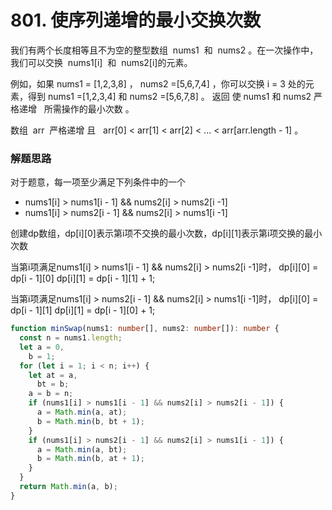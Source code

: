 # 801. 使序列递增的最小交换次数

我们有两个长度相等且不为空的整型数组  nums1  和  nums2 。在一次操作中，我们可以交换  nums1[i]  和  nums2[i]的元素。

例如，如果 nums1 = [1,2,3,8] ， nums2 =[5,6,7,4] ，你可以交换 i = 3 处的元素，得到 nums1 =[1,2,3,4] 和 nums2 =[5,6,7,8] 。
返回 使 nums1 和 nums2 严格递增   所需操作的最小次数 。

数组  arr  严格递增 且   arr[0] < arr[1] < arr[2] < ... < arr[arr.length - 1] 。

### 解题思路

对于题意，每一项至少满足下列条件中的一个
- nums1[i] > nums1[i - 1] && nums2[i] > nums2[i -1]
- nums1[i] > nums2[i - 1] && nums2[i] > nums1[i -1]

创建dp数组，dp[i][0]表示第i项不交换的最小次数，dp[i][1]表示第i项交换的最小次数

当第i项满足nums1[i] > nums1[i - 1] && nums2[i] > nums2[i -1]时，
dp[i][0] = dp[i - 1][0]
dp[i][1] = dp[i - 1][1] + 1;

当第i项满足nums1[i] > nums2[i - 1] && nums2[i] > nums1[i -1]时，
dp[i][0] = dp[i - 1][1]
dp[i][1] = dp[i - 1][0] + 1;

```typescript
function minSwap(nums1: number[], nums2: number[]): number {
  const n = nums1.length;
  let a = 0,
    b = 1;
  for (let i = 1; i < n; i++) {
    let at = a,
      bt = b;
    a = b = n;
    if (nums1[i] > nums1[i - 1] && nums2[i] > nums2[i - 1]) {
      a = Math.min(a, at);
      b = Math.min(b, bt + 1);
    }
    if (nums1[i] > nums2[i - 1] && nums2[i] > nums1[i - 1]) {
      a = Math.min(a, bt);
      b = Math.min(b, at + 1);
    }
  }
  return Math.min(a, b);
}
```
